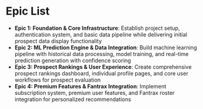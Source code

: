 # Epic List

- **Epic 1: Foundation & Core Infrastructure**: Establish project setup, authentication system, and basic data pipeline while delivering initial prospect data display functionality
- **Epic 2: ML Prediction Engine & Data Integration**: Build machine learning pipeline with historical data processing, model training, and real-time prediction generation with confidence scoring
- **Epic 3: Prospect Rankings & User Experience**: Create comprehensive prospect rankings dashboard, individual profile pages, and core user workflows for prospect evaluation
- **Epic 4: Premium Features & Fantrax Integration**: Implement subscription system, premium user features, and Fantrax roster integration for personalized recommendations
